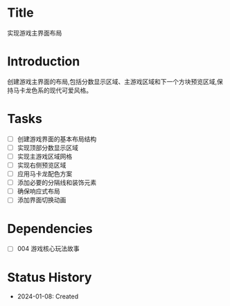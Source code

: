 # Title
实现游戏主界面布局

# Introduction
创建游戏主界面的布局,包括分数显示区域、主游戏区域和下一个方块预览区域,保持马卡龙色系的现代可爱风格。

# Tasks
- [ ] 创建游戏界面的基本布局结构
- [ ] 实现顶部分数显示区域
- [ ] 实现主游戏区域网格
- [ ] 实现右侧预览区域
- [ ] 应用马卡龙配色方案
- [ ] 添加必要的分隔线和装饰元素
- [ ] 确保响应式布局
- [ ] 添加界面切换动画

# Dependencies
- [ ] 004 游戏核心玩法故事

# Status History
- 2024-01-08: Created
